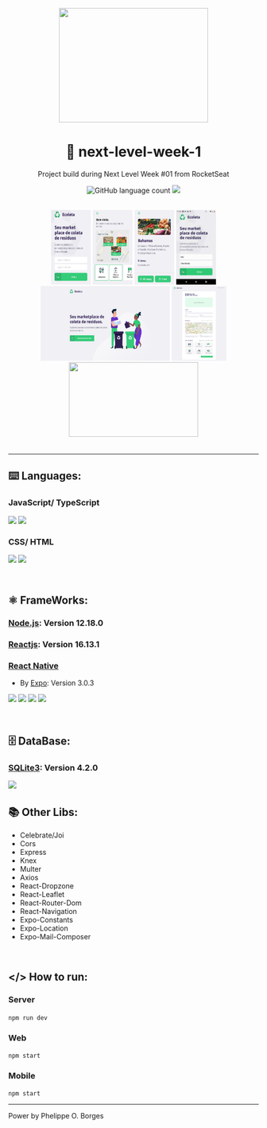 <p align="center"><img src="https://cdn.dribbble.com/users/1986561/screenshots/11226328/nlw_dribbble.png" width="300px" height="230px"/></p>

<h1 align="center"> 🚀 next-level-week-1 </h1>
<p align="center"> Project build during Next Level Week #01 from RocketSeat </p>

<p align="center">
    <img alt="GitHub language count" src="https://img.shields.io/github/languages/count/phelippeborges/next-level-week-1?color=%2304D361">
    <a href="https://github.com/phelippeborges">
        <img src="https://img.shields.io/static/v1?label=madeBy&message=phelippeborges&color=important&style=flat&logo=DEV.TO"/>
    </a>
</p>

</br>

<div align="center">
    <img src="/extra/mobile_home.jpeg" width="80px" height="150px"</img>  
    <img src="/extra/mobile_points.jpeg" width="80px" height="150px"</img> 
    <img src="/extra/mobile_detail.jpeg" width="80px" height="150px"</img> 
    <img src="/extra/mobile_video.gif" width="80px" height="150px"</img>  
    <img src="/extra/web_home.png" width="260px" height="150px"</img> 
    <img src="/extra/web_create_point.png" width="110px" height="150px"</img>
    <img src="/extra/web_video.gif" width="260px" height="150px"</img> 
</div>

</br>

---

## ⌨️ Languages:
### JavaScript/ TypeScript
<img src="https://img.shields.io/static/v1?label=Javascript&message=lang&color=yellow&style=flat&logo=JAVASCRIPT"/> <img src="https://img.shields.io/static/v1?label=Typescript&message=lang&color=lightgray&style=flat&logo=TYPESCRIPT"/> 
### CSS/ HTML
<img src="https://img.shields.io/static/v1?label=CSS&message=lang&color=blue&style=flat&logo=CSS3"/> <img src="https://img.shields.io/static/v1?label=HTML&message=lang&color=orange&style=flat&logo=HTML5"/>

</br>

##  ⚛ FrameWorks:
### [Node.js](https://nodejs.org/en/): Version 12.18.0
### [Reactjs](https://reactjs.org/): Version 16.13.1
### [React Native](https://reactnative.dev/)
- By [Expo](https://expo.io/): Version 3.0.3

<img src="https://img.shields.io/static/v1?label=node&message=framework&color=green&style=for-the-badge&logo=NODE.JS"/>  <img src="https://img.shields.io/static/v1?label=react&message=framework&color=darkblue&style=for-the-badge&logo=REACT"/>  <img src="https://img.shields.io/static/v1?label=reactnative&message=framework&color=blue&style=for-the-badge&logo=REACT"/>  <img src="https://img.shields.io/static/v1?label=EXPO&message=CLI&color=gray&style=flat-square&logo=EXPO"/>

</br>

## 🗄️ DataBase:
### [SQLite3](https://www.sqlite.org/index.html): Version 4.2.0

<img src="https://img.shields.io/static/v1?label=SQLite&message=3&color=yellow&style=flat-square&logo=SQLITE"/>

</br>

## 📚 Other Libs:
 - Celebrate/Joi
 - Cors
 - Express
 - Knex
 - Multer
 - Axios
 - React-Dropzone
 - React-Leaflet
 - React-Router-Dom
 - React-Navigation
 - Expo-Constants
 - Expo-Location
 - Expo-Mail-Composer

</br>

## </> How to run:
### Server
 `npm run dev`
### Web
 `npm start`
### Mobile
 `npm start`

---

Power by Phelippe O. Borges
